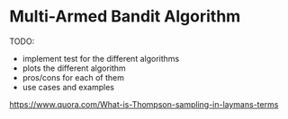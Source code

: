 # Multi-Armed Bandit Algorithm


TODO:

- implement test for the different algorithms
- plots the different algorithm
- pros/cons for each of them
- use cases and examples

https://www.quora.com/What-is-Thompson-sampling-in-laymans-terms